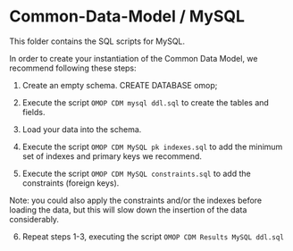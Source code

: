 Common-Data-Model / MySQL
=================

This folder contains the SQL scripts for MySQL. 

In order to create your instantiation of the Common Data Model, we recommend following these steps:

1. Create an empty schema. CREATE DATABASE omop;

2. Execute the script `OMOP CDM mysql ddl.sql` to create the tables and fields.

3. Load your data into the schema.

4. Execute the script `OMOP CDM MySQL pk indexes.sql` to add the minimum set of indexes and primary keys we recommend.

5. Execute the script `OMOP CDM MySQL constraints.sql` to add the constraints (foreign keys). 

Note: you could also apply the constraints and/or the indexes before loading the data, but this will slow down the insertion of the data considerably.

6. Repeat steps 1-3, executing the script `OMOP CDM Results MySQL ddl.sql`